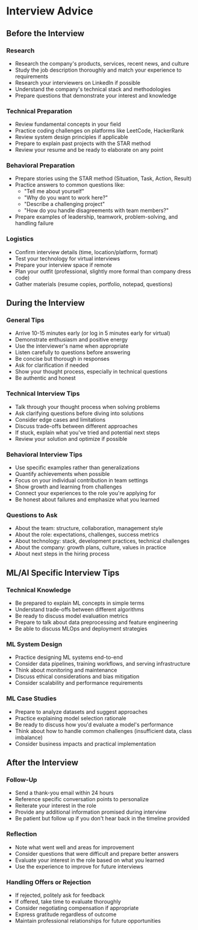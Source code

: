 # Interview Advice

## Before the Interview

### Research
- Research the company's products, services, recent news, and culture
- Study the job description thoroughly and match your experience to requirements
- Research your interviewers on LinkedIn if possible
- Understand the company's technical stack and methodologies
- Prepare questions that demonstrate your interest and knowledge

### Technical Preparation
- Review fundamental concepts in your field
- Practice coding challenges on platforms like LeetCode, HackerRank
- Review system design principles if applicable
- Prepare to explain past projects with the STAR method
- Review your resume and be ready to elaborate on any point

### Behavioral Preparation
- Prepare stories using the STAR method (Situation, Task, Action, Result)
- Practice answers to common questions like:
  - "Tell me about yourself"
  - "Why do you want to work here?"
  - "Describe a challenging project"
  - "How do you handle disagreements with team members?"
- Prepare examples of leadership, teamwork, problem-solving, and handling failure

### Logistics
- Confirm interview details (time, location/platform, format)
- Test your technology for virtual interviews
- Prepare your interview space if remote
- Plan your outfit (professional, slightly more formal than company dress code)
- Gather materials (resume copies, portfolio, notepad, questions)

## During the Interview

### General Tips
- Arrive 10-15 minutes early (or log in 5 minutes early for virtual)
- Demonstrate enthusiasm and positive energy
- Use the interviewer's name when appropriate
- Listen carefully to questions before answering
- Be concise but thorough in responses
- Ask for clarification if needed
- Show your thought process, especially in technical questions
- Be authentic and honest

### Technical Interview Tips
- Talk through your thought process when solving problems
- Ask clarifying questions before diving into solutions
- Consider edge cases and limitations
- Discuss trade-offs between different approaches
- If stuck, explain what you've tried and potential next steps
- Review your solution and optimize if possible

### Behavioral Interview Tips
- Use specific examples rather than generalizations
- Quantify achievements when possible
- Focus on your individual contribution in team settings
- Show growth and learning from challenges
- Connect your experiences to the role you're applying for
- Be honest about failures and emphasize what you learned

### Questions to Ask
- About the team: structure, collaboration, management style
- About the role: expectations, challenges, success metrics
- About technology: stack, development practices, technical challenges
- About the company: growth plans, culture, values in practice
- About next steps in the hiring process

## ML/AI Specific Interview Tips

### Technical Knowledge
- Be prepared to explain ML concepts in simple terms
- Understand trade-offs between different algorithms
- Be ready to discuss model evaluation metrics
- Prepare to talk about data preprocessing and feature engineering
- Be able to discuss MLOps and deployment strategies

### ML System Design
- Practice designing ML systems end-to-end
- Consider data pipelines, training workflows, and serving infrastructure
- Think about monitoring and maintenance
- Discuss ethical considerations and bias mitigation
- Consider scalability and performance requirements

### ML Case Studies
- Prepare to analyze datasets and suggest approaches
- Practice explaining model selection rationale
- Be ready to discuss how you'd evaluate a model's performance
- Think about how to handle common challenges (insufficient data, class imbalance)
- Consider business impacts and practical implementation

## After the Interview

### Follow-Up
- Send a thank-you email within 24 hours
- Reference specific conversation points to personalize
- Reiterate your interest in the role
- Provide any additional information promised during interview
- Be patient but follow up if you don't hear back in the timeline provided

### Reflection
- Note what went well and areas for improvement
- Consider questions that were difficult and prepare better answers
- Evaluate your interest in the role based on what you learned
- Use the experience to improve for future interviews

### Handling Offers or Rejection
- If rejected, politely ask for feedback
- If offered, take time to evaluate thoroughly
- Consider negotiating compensation if appropriate
- Express gratitude regardless of outcome
- Maintain professional relationships for future opportunities